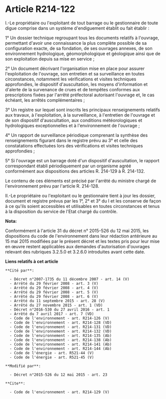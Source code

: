 # Article R214-122

I.-Le propriétaire ou l'exploitant de tout barrage ou le gestionnaire de toute digue comprise dans un système d'endiguement
établit ou fait établir : 

1° Un dossier technique regroupant tous les documents relatifs à l'ouvrage, permettant d'avoir une connaissance la plus
complète possible de sa configuration exacte, de sa fondation, de ses ouvrages annexes, de son environnement hydrologique,
géomorphologique et géologique ainsi que de son exploitation depuis sa mise en service ; 

2° Un document décrivant l'organisation mise en place pour assurer l'exploitation de l'ouvrage, son entretien et sa
surveillance en toutes circonstances, notamment les vérifications et visites techniques approfondies, le dispositif
d'auscultation, les moyens d'information et d'alerte de la survenance de crues et de tempêtes conformes aux prescriptions
fixées par l'arrêté préfectoral autorisant l'ouvrage et, le cas échéant, les arrêtés complémentaires ; 

3° Un registre sur lequel sont inscrits les principaux renseignements relatifs aux travaux, à l'exploitation, à la
surveillance, à l'entretien de l'ouvrage et de son dispositif d'auscultation, aux conditions météorologiques et hydrologiques
exceptionnelles et à l'environnement de l'ouvrage ; 

4° Un rapport de surveillance périodique comprenant la synthèse des renseignements figurant dans le registre prévu au 3° et
celle des constatations effectuées lors des vérifications et visites techniques approfondies ; 

5° Si l'ouvrage est un barrage doté d'un dispositif d'auscultation, le rapport correspondant établi périodiquement par un
organisme agréé conformément aux dispositions des articles R. 214-129 à R. 214-132. 

Le contenu de ces éléments est précisé par l'arrêté du ministre chargé de l'environnement prévu par l'article R. 214-128. 

II.-Le propriétaire ou l'exploitant ou le gestionnaire tient à jour les dossier, document et registre prévus par les 1°, 2°
et 3° du I et les conserve de façon à ce qu'ils soient accessibles et utilisables en toutes circonstances et tenus à la
disposition du service de l'Etat chargé du contrôle.

**Nota:**

Conformément à l'article 31 du décret n° 2015-526 du 12 mai 2015, les dispositions du code de l'environnement dans leur
rédaction antérieure au 15 mai 2015 modifiées par le présent décret et les textes pris pour leur mise en œuvre restent
applicables aux demandes d'autorisation d'ouvrages relevant des rubriques 3.2.5.0 et 3.2.6.0 introduites avant cette date.

**Liens relatifs à cet article**

	**Cité par**:

	  - Décret n°2007-1735 du 11 décembre 2007 - art. 14 (V)
	  - Arrêté du 29 février 2008 - art. 3 (V)
	  - Arrêté du 29 février 2008 - art. 4 (V)
	  - Arrêté du 29 février 2008 - art. 5 (V)
	  - Arrêté du 29 février 2008 - art. 6 (V)
	  - Arrêté du 11 septembre 2015 - art. 28 (V)
	  - Arrêté du 27 novembre 2015 - art. 1 (VD)
	  - Décret n°2016-530 du 27 avril 2016 - art. 1
	  - Arrêté du 7 avril 2017 - art. 7 (VD)
	  - Code de l'environnement - art. R214-126 (V)
	  - Code de l'environnement - art. R214-128 (VD)
	  - Code de l'environnement - art. R214-131 (VD)
	  - Code de l'environnement - art. R214-132 (VD)
	  - Code de l'environnement - art. R214-135 (Ab)
	  - Code de l'environnement - art. R214-138 (Ab)
	  - Code de l'environnement - art. R214-141 (Ab)
	  - Code de l'environnement - art. R214-144 (Ab)
	  - Code de l'énergie - art. R521-44 (V)
	  - Code de l'énergie - art. R521-45 (V)

	**Modifié par**:

	  - Décret n°2015-526 du 12 mai 2015 - art. 23

	**Cite**:

	  - Code de l'environnement - art. R214-129 (V)
